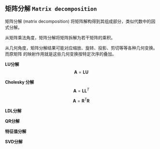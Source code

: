 ## 矩阵分解 `Matrix decomposition`

矩阵分解 (matrix decomposition) 将矩阵解构得到其组成部分，类似代数中的因式分解。

从矩阵乘法角度，矩阵分解将矩阵拆解为若干矩阵的乘积。

从几何角度，矩阵分解结果可能对应缩放、旋转、投影、剪切等等各种几何变换。而原矩阵 的映射作用就是这些几何变换按特定次序的叠加。



**LU分解**
$$
\boldsymbol{A} = \boldsymbol{L}\boldsymbol{U}
$$


**Cholesky 分解**
$$
\boldsymbol{A} = \boldsymbol{L}\boldsymbol{L}^T
$$

$$
\boldsymbol{A} = \boldsymbol{R}^T\boldsymbol{R}
$$

**LDL分解**



**QR分解**



**特征值分解**



**SVD分解**

